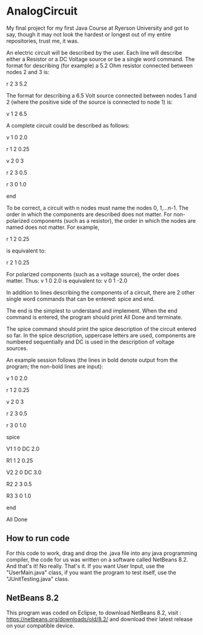 # AnalogCircuit
My final project for my first Java Course at Ryerson University and got to say, though it may not look the hardest or longest out of my entire repositories, trust me, it was.

An electric circuit will be described by the user. Each line will describe either a Resistor or a DC Voltage source or be a single word command.
The format for describing (for example) a 5.2 Ohm resistor connected between nodes 2 and 3 is:

r 2 3 5.2

The format for describing a 6.5 Volt source connected between nodes 1 and 2 (where the positive side of the source is connected to node 1) is:

v 1 2 6.5

A complete circuit could be described as follows:

v 1 0 2.0

r 1 2 0.25

v 2 0 3

r 2 3 0.5

r 3 0 1.0

end

To be correct, a circuit with n nodes must name the nodes 0, 1,...n-1. The order in which the components are described does not matter. For non-polarized components (such as a resistor), the order in which the nodes are named does not matter. For example,

r 1 2 0.25

is equivalent to:

r 2 1 0.25

For polarized components (such as a voltage source), the order does matter. Thus: v 1 0 2.0 is equivalent to: v 0 1 -2.0

In addition to lines describing the components of a circuit, there are 2 other single word commands that can be entered: spice and end.

The end is the simplest to understand and implement. When the end command is entered, the
program should print All Done and terminate.

The spice command should print the spice description of the circuit entered so far. In the spice
description, uppercase letters are used, components are numbered sequentially and DC is used in the
description of voltage sources. 

An example session follows (the lines in bold denote output from the program; the non-bold lines are input):

v 1 0 2.0

r 1 2 0.25

v 2 0 3

r 2 3 0.5

r 3 0 1.0

spice

V1 1 0 DC 2.0

R1 1 2 0.25

V2 2 0 DC 3.0

R2 2 3 0.5

R3 3 0 1.0

end

All Done

## How to run code
For this code to work, drag and drop the .java file into any java programming compiler, the code for us was written on a software called NetBeans 8.2.
And that's it! No really. That's it. If you want User Input, use the "UserMain.java" class, if you want the program to test itself, use the "JUnitTesting.java" class.

## NetBeans 8.2
This program was coded on Eclipse, to download NetBeans 8.2, visit : https://netbeans.org/downloads/old/8.2/ and download their latest release on your compatible device.
